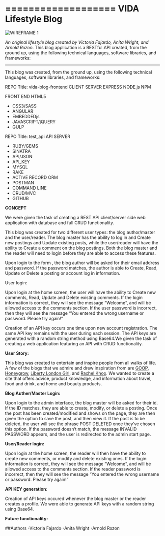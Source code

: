 
===================
VIDA Lifestyle Blog
====================

![WIREFRAME 1](images/vidablogheader.png)

*An original lifestyle blog created by Victoria Fajardo, Anita Wright, and Arnold Rozon*. This blog application is a RESTful API created, from the ground up, using the following technical languages, software libraries, and frameworks:

---

This blog was created, from the ground up, using the following technical languages, software libraries, and frameworks:


REPO Title: vida-blog-frontend
CLIENT SERVER
EXPRESS
NODE.js
NPM

FRONT END
HTML5
* CSS3/SASS
* ANGULAR
* EMBEDDEDjs
* JAVASCRIPT/jQUERY
* GULP

REPO Title: test_api
API SERVER
* RUBY/GEMS
* SINATRA
* API/JSON
* API_KEY
* MYSQL
* RAKE
* ACTIVE RECORD ORM
* POSTMAN
* COMMAND LINE
* CRUD/MVC
* GITHUB


**CONCEPT**

We were given the task of creating a REST API client/server side web application with database and full CRUD functionality.

This blog was created for two different user types: the blog author/master and the user/reader.
The blog master has the ability to log in and Create new postings and Update existing posts, while the user/reader will have the ability to Create a comment on the blog postings. Both the blog master and the reader will need to login before they are able to access these features.

Upon login to the form , the blog author will be asked for their email address and password.  If the password matches, the author is able to Create, Read, Update or Delete a posting or account log in information. 

User login:

Upon login at the home screen, the user will have the ability to Create new comments, Read, Update and Delete existing comments. If the login information is correct, they will see the message “Welcome”, and will be allowed access to the comments section. If the user password is incorrect, then they will see the message “You entered the wrong username or password. Please try again!”

Creation of an API key occurs one time upon new account registration.  The same API key remains with the user during each session. The API keys are generated with a random string method using Base64.We given the task of creating a web application featuring an API with CRUD functionality. 

**User Story:**

This blog was created to entertain and inspire people from all walks of life.  A few of the blogs that we admire and drew inspiration from are [GOOP](http://www.goop.com), [Honeygrow](http://honeygrow.com), [Liberty London Girl](http://www.libertylondongirl.com), and [Rachel Khoo](http://www.rachelkhoo.com).  We wanted to create a site that offers advice, product knowledge, and information about travel, food and drink, and home and beauty products.  

  

**Blog Auther/Master Login:**

Upon login to the admin interface, the blog master will be asked for their id.  If the ID matches, they are able to create, modify, or delete a posting.  Once the post has been created/modified and shows on the page, they are then given the option to save the post, and then view it. If the post is to be deleted, the user will see the phrase POST DELETED once they’ve chosen this option.  If the password doesn’t match, the message INVALID PASSWORD appears, and the user is redirected to the admin start page. 


**User/Reader login:**

Upon login at the home screen, the reader will then have the ability to create new comments, or modify and delete existing ones.  If the login information is correct, they will see the message “Welcome”, and will be allowed access to the comments section.  If the reader password is incorrect, then they will see the message “You entered the wrong username or password.  Please try again!”

**API KEY generation:** 

Creation of API keys occured whenever the blog master or the reader creates a profile.  We were able to generate API keys with a random string using Base64.

**Future functionality:**


##Authors
	-Victoria Fajardo
	-Anita Wright
	-Arnold Rozon
